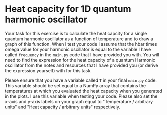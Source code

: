 # Heat capacity for 1D quantum harmonic oscillator

Your task for this exercise is to calculate the heat capcity for a single quantum harmonic oscillator as a function of temperature and to draw a graph
of this function.  When I test your code I assume that the hbar times omega value for your harmonic oscillator is equal to the variable I have 
called `frequency` in the `main.py` code that I have provided you with.  You will need to find the expression for the heat capacity of a quantum Harmonic
oscillator from the notes and resources that I have provided you (or derive the expression yourself) with for this task.  

Please ensure that you have a variable called `T` in your final `main.py` code.  This variable should be set equal to a NumPy array that contains the temperatures
at which you evaluated the heat capacity when you generated in the plots.  I use this variable when testing your code.  Please also set the x-axis and y-axis labels 
on your graph equal to "Temperature / arbitrary units" and "Heat capacity / arbitrary units" respectively.
